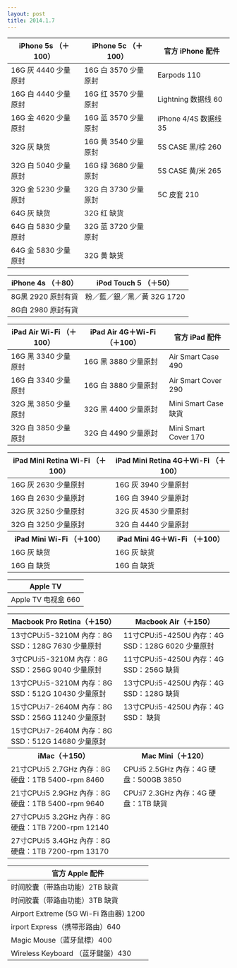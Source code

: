 ```yaml
---
layout: post
title: 2014.1.7
---
```


<table class="table table-bordered table-striped">
<thead>
<tr>
<th>iPhone 5s （＋100）  </th>
<th> iPhone 5c （＋100） </th>
<th> 官方 iPhone 配件</th>
</tr>
</thead>
<tbody>
<tr>
<td>16G 灰  4440  少量原封 </td>
<td>16G 白  3570  少量原封</td>
<td> Earpods 110</td>
</tr>
<tr>
<td>16G 白  4440  少量原封 </td>
<td>16G 红  3570  少量原封</td>
<td> Lightning 数据线 60</td>
</tr>
<tr>
<td>16G 金  4620  少量原封 </td>
<td>16G 蓝  3570  少量原封</td>
<td> iPhone 4/4S 数据线 35</td>
</tr>
<tr>
<td>32G 灰        缺货    </td>
<td>16G 黄  3540  少量原封</td>
<td> 5S CASE 黑/棕 260</td>
</tr>
<tr>
<td>32G 白  5040  少量原封 </td>
<td>16G 绿  3680  少量原封</td>
<td> 5S CASE 黄/米 265</td>
</tr>
<tr>
<td>32G 金  5230  少量原封 </td>
<td>32G 白  3730  少量原封</td>
<td> 5C 皮套 210</td>
</tr>
<tr>
<td>64G 灰        缺货    </td>
<td>32G 红        缺货   </td>
<td></td>
</tr>
<tr>
<td>64G 白  5830  少量原封 </td>
<td>32G 蓝  3720  少量原封</td>
<td></td>
</tr>
<tr>
<td>64G 金  5830  少量原封 </td>
<td>32G 黄        缺货   </td>
<td></td>
</tr>
</tbody>
</table>


<table class="table table-bordered table-striped">
<thead>
<tr>
<th>iPhone 4s （＋80）  </th>
<th> iPod Touch 5 （＋50） </th>
</tr>
</thead>
<tbody>
<tr>
<td>8G黑 2920 原封有貨 </td>
<td>粉／藍／銀／黑／黃 32G 1720</td>
</tr>
<tr>
<td>8G白 2980 原封有貨 </td>
<td></td>
</tr>
</tbody>
</table>


<table class="table table-bordered table-striped">
<thead>
<tr>
<th>iPad Air Wi-Fi （＋100）  </th>
<th> iPad Air 4G＋Wi-Fi （＋100） </th>
<th> 官方 iPad 配件</th>
</tr>
</thead>
<tbody>
<tr>
<td>16G 黑 3340 少量原封  </td>
<td>16G 黑 3880 少量原封  </td>
<td> Air Smart Case 490</td>
</tr>
<tr>
<td>16G 白 3340 少量原封  </td>
<td>16G 白 3880 少量原封  </td>
<td> Air Smart Cover 290</td>
</tr>
<tr>
<td>32G 黑 3850 少量原封  </td>
<td>32G 黑 4400 少量原封  </td>
<td> Mini Smart Case 缺貨</td>
</tr>
<tr>
<td>32G 白 3850 少量原封  </td>
<td>32G 白 4490 少量原封  </td>
<td> Mini Smart Cover 170</td>
</tr>
</tbody>
</table>


<table class="table table-bordered table-striped">
<thead>
<tr>
<th>iPad Mini Retina Wi-Fi （＋100）  </th>
<th> iPad Mini Retina 4G＋Wi-Fi （＋100） </th>
</tr>
</thead>
<tbody>
<tr>
<td>16G 灰 2630 少量原封 </td>
<td>16G 灰 3940 少量原封</td>
</tr>
<tr>
<td>16G 白 2630 少量原封 </td>
<td>16G 白 3940 少量原封</td>
</tr>
<tr>
<td>32G 灰 3250 少量原封 </td>
<td>32G 灰 4530 少量原封</td>
</tr>
<tr>
<td>32G 白 3250 少量原封 </td>
<td>32G 白 4440 少量原封</td>
</tr>
<tr>
<th>iPad Mini Wi-Fi （＋100）  </th>
<th> iPad Mini 4G＋Wi-Fi （＋100） </th>
</tr>
<tr>
<td>16G 灰 缺货 </td>
<td>16G 灰 缺货</td>
</tr>
<tr>
<td>16G 白 缺货 </td>
<td>16G 白 缺货</td>
</tr>
</tbody>
</table>


<table class="table table-bordered table-striped">
<thead>
<tr>
<th>Apple TV  </th>
</tr>
</thead>
<tbody>
<tr>
<td>Apple TV 电视盒 660 </td>
</tr>
</tbody>
</table>


<table class="table table-bordered table-striped">
<thead>
<tr>
<th>Macbook Pro Retina（＋150）  </th>
<th> Macbook Air（＋150） </th>
</tr>
</thead>
<tbody>
<tr>
<td>13寸CPU:i5-3210M 內存：8G SSD：128G 7630 少量原封 </td>
<td> 11寸CPU:i5-4250U 內存：4G SSD：128G 6020 少量原封</td>
</tr>
<tr>
<td>3寸CPU:i5-3210M 內存：8G SSD：256G 9040 少量原封 </td>
<td> 11寸CPU:i5-4250U 內存：4G SSD：256G 缺貨</td>
</tr>
<tr>
<td>13寸CPU:i5-3210M 內存：8G SSD：512G 10430 少量原封 </td>
<td> 13寸CPU:i5-4250U 內存：4G SSD：128G 缺貨</td>
</tr>
<tr>
<td>15寸CPU:i7-2640M 內存：8G SSD：256G 11240 少量原封 </td>
<td> 13寸CPU:i5-4250U 內存：4G SSD： 缺貨</td>
</tr>
<tr>
<td>15寸CPU:i7-2640M 內存：8G SSD：512G 14680 少量原封 </td>
<td></td>
</tr>
<tr>
<th>iMac（＋150） </th>
<th> Mac Mini（＋120）</th>
</tr>
<tr>
<td>21寸CPU:i5 2.7GHz 內存：8G 硬盘：1TB 5400-rpm 8460 </td>
<td> CPU:i5 2.5GHz 內存：4G 硬盘：500GB 3850</td>
</tr>
<tr>
<td>21寸CPU:i5 2.9GHz 內存：8G 硬盘：1TB 5400-rpm 9640 </td>
<td>CPU:i7 2.3GHz 內存：4G 硬盘：1TB 缺貨</td>
</tr>
<tr>
<td>27寸CPU:i5 3.2GHz 內存：8G 硬盘：1TB 7200-rpm 12140</td>
<td></td>
</tr>
<tr>
<td>27寸CPU:i5 3.4GHz 內存：8G 硬盘：1TB 7200-rpm 13170</td>
<td></td>
</tr>
</tbody>
</table>


<table class="table table-bordered table-striped">
<thead>
<tr>
<th>官方 Apple 配件  </th>
</tr>
</thead>
<tbody>
<tr>
<td>时间胶囊（带路由功能）2TB 缺貨</td>
</tr>
<tr>
<td>时间胶囊（带路由功能）3TB 缺貨</td>
</tr>
<tr>
<td>Airport Extreme (5G Wi-Fi 路由器) 1200</td>
</tr>
<tr>
<td>irport Express（携带形路由）640</td>
</tr>
<tr>
<td>Magic Mouse（蓝牙鼠標）400</td>
</tr>
<tr>
<td>Wireless Keyboard （蓝牙鍵盤）430</td>
</tr>
</tbody>
</table>
